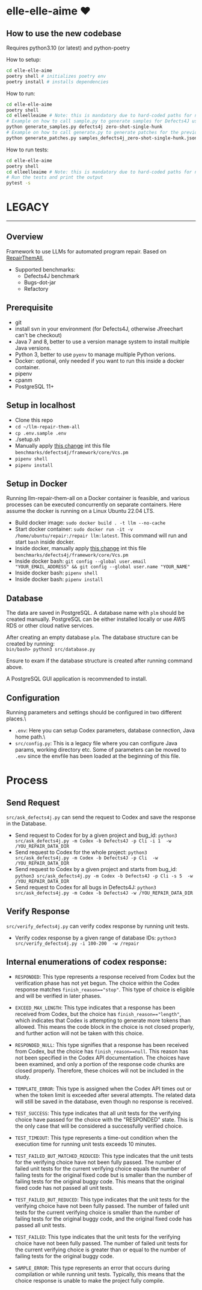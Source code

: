 # elle-elle-aime ❤️

## How to use the new codebase

Requires python3.10 (or latest) and python-poetry

How to setup:
```bash
cd elle-elle-aime
poetry shell # initializes poetry env
poetry install # installs dependencies
```

How to run:
```bash
cd elle-elle-aime
poetry shell
cd elleelleaime # Note: this is mandatory due to hard-coded paths for now
# Example on how to call sample.py to generate samples for Defects4J using the zero-shot-single-hunk strategy
python generate_samples.py defects4j zero-shot-single-hunk 
# Example on how to call generate.py to generate patches for the previously generated samples using gpt-3.5-turbo (note: need to setup .env file or export env variables)
python generate_patches.py samples_defects4j_zero-shot-single-hunk.jsonl.gz gpt-3.5-turbo 
```

How to run tests:
```bash
cd elle-elle-aime
poetry shell
cd elleelleaime # Note: this is mandatory due to hard-coded paths for now
# Run the tests and print the output
pytest -s
```


# LEGACY
----

## Overview
Framework to use LLMs for automated program repair.
Based on [RepairThemAll](https://github.com/program-repair/RepairThemAll),

* Supported benchmarks: 
  * Defects4J benchmark
  * Bugs-dot-jar
  * Refactory

## Prerequisite
  * git
  * install svn in your environment (for Defects4J, otherwise Jfreechart can't be checkout)
  * Java 7 and 8, better to use a version manage system to install multiple Java versions.
  * Python 3, better to use `pyenv` to manage multiple Python verions.
  * Docker: optional, only needed if you want to run this inside a docker container.
  * pipenv
  * cpanm
  * PostgreSQL 11+
 
## Setup in localhost
  * Clone this repo
  * `cd ~/llm-repair-them-all`
  * `cp .env.sample .env`
  * ./setup.sh
  * Manually apply [this change](https://github.com/rjust/defects4j/pull/499) int this file `benchmarks/defects4j/framework/core/Vcs.pm`
  * `pipenv shell`
  * `pipenv install`
  
## Setup in Docker
Running llm-repair-them-all on a Docker container is feasible, and various processes can be executed concurrently on separate containers. Here assume the docker is running on a Linux Ubuntu 22.04 LTS.
* Build docker image: `sudo docker build . -t llm --no-cache`
* Start docker container: `sudo docker run -it -v /home/ubuntu/repair:/repair llm:latest`. This command will run and start `bash` inside docker.
* Inside docker, manually apply [this change](https://github.com/rjust/defects4j/pull/499) int this file `benchmarks/defects4j/framework/core/Vcs.pm`
* Inside docker bash: `git config --global user.email "YOUR_EMAIL_ADDRESS" && git config --global user.name "YOUR_NAME"`
* Inside docker bash: `pipenv shell`
* Inside docker bash: `pipenv install`

## Database
The data are saved in PostgreSQL. A database name with `plm` should be created manually. PostgreSQL can be either installed locally or use AWS RDS or other cloud native services.

After creating an empty database `plm`. The database structure can be created by running:\
`bin/bash> python3 src/database.py`

Ensure to exam if the database structure is created after running command above.

A PostgreSQL GUI application is recommended to install.

## Configuration
Running parameters and settings should be configured in two different places.\
* `.env`: Here you can setup Codex parameters, database connection, Java home path.\
* `src/config.py`: This is a legacy file where you can configure Java params, working directory etc. Some of parameters can be moved to `.env` since the envfile has been loaded at the beginning of this file.

# Process
## Send Request
`src/ask_defects4j.py` can send the request to Codex and save the response in the Database.
* Send request to Codex for by a given project and bug_id: `python3 src/ask_defects4j.py -m Codex -b Defects4J -p Cli -i 1  -w /YOU_REPAIR_DATA_DIR`
* Send request to Codex for the whole project: `python3 src/ask_defects4j.py -m Codex -b Defects4J -p Cli  -w /YOU_REPAIR_DATA_DIR`
* Send request to Codex by a given project and starts from bug_id: `python3 src/ask_defects4j.py -m Codex -b Defects4J -p Cli -s 5  -w /YOU_REPAIR_DATA_DIR`
* Send request to Codex for all bugs in Defects4J: `python3 src/ask_defects4j.py -m Codex -b Defects4J -w /YOU_REPAIR_DATA_DIR`

## Verify Response
`src/verify_defects4j.py` can verify codex response by running unit tests.
* Verify codex response by a given range of database IDs: `python3 src/verify_defects4j.py -i 100-200  -w /repair`

## Internal enumerations of codex response:
* `RESPONDED`: This type represents a response received from Codex but the verification phase has not yet begun. The choice within the Codex response matches `finish_reason=="stop"`. This type of choice is eligible and will be verified in later phases.

* `EXCEED_MAX_LENGTH`: This type indicates that a response has been received from Codex, but the choice has `finish_reason=="length"`, which indicates that Codex is attempting to generate more tokens than allowed. This means the code block in the choice is not closed properly, and further action will not be taken with this choice.

* `RESPONDED_NULL`: This type signifies that a response has been received from Codex, but the choice has `finish_reason==null`. This reason has not been specified in the Codex API documentation. The choices have been examined, and only a portion of the response code chunks are closed properly. Therefore, these choices will not be included in the study.

* `TEMPLATE_ERROR`: This type is assigned when the Codex API times out or when the token limit is exceeded after several attempts. The related data will still be saved in the database, even though no response is received.

* `TEST_SUCCESS`: This type indicates that all unit tests for the verifying choice have passed for the choice with the "RESPONDED" state. This is the only case that will be considered a successfully verified choice.

* `TEST_TIMEOUT`: This type represents a time-out condition when the execution time for running unit tests exceeds 10 minutes.

* `TEST_FAILED_BUT_MATCHED_REDUCED`: This type indicates that the unit tests for the verifying choice have not been fully passed. The number of failed unit tests for the current verifying choice equals the number of failing tests for the original fixed code but is smaller than the number of failing tests for the original buggy code. This means that the original fixed code has not passed all unit tests.

* `TEST_FAILED_BUT_REDUCED`: This type indicates that the unit tests for the verifying choice have not been fully passed. The number of failed unit tests for the current verifying choice is smaller than the number of failing tests for the original buggy code, and the original fixed code has passed all unit tests.

* `TEST_FAILED`: This type indicates that the unit tests for the verifying choice have not been fully passed. The number of failed unit tests for the current verifying choice is greater than or equal to the number of failing tests for the original buggy code.

* `SAMPLE_ERROR`: This type represents an error that occurs during compilation or while running unit tests. Typically, this means that the choice response is unable to make the project fully compile.
